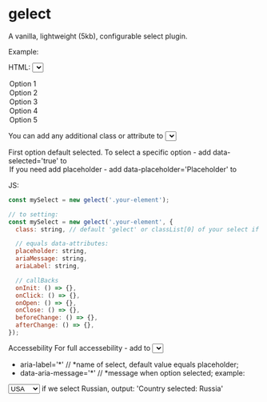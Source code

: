 # gelect

A vanilla, lightweight (5kb), configurable select plugin.


Example:

HTML:
<select class="your-element">
  <option>Option 1</option>
  <option>Option 2</option>
  <option>Option 3</option>
  <option data-selected='true'>Option 4</option>
  <option>Option 5</option>
</select>

You can add any additional class or attribute to <select> or <option>

First option default selected.
To select a specific option - add data-selected='true' to <option>
If you need add placeholder - add data-placeholder='Placeholder' to <select>

JS:
```js
const mySelect = new gelect('.your-element');

// to setting:
const mySelect = new gelect('.your-element', {
  class: string, // default 'gelect' or classList[0] of your select if defined

  // equals data-attributes:
  placeholder: string,
  ariaMessage: string,
  ariaLabel: string,

  // callBacks
  onInit: () => {},
  onClick: () => {},
  onOpen: () => {},
  onClose: () => {},
  beforeChange: () => {},
  afterChange: () => {},
});
```


Accessebility
For full accessebility - add to <select>:
 - aria-label='*' // *name of select, default value equals placeholder;
 - data-aria-message='*' // *message when option selected;
 example:
  <select aria-label='Select country' data-aria-message='Country selected:'>
    <option>USA</option>
    <option>Russia</option>
  </select>
  if we select Russian, output: 'Country selected: Russia'